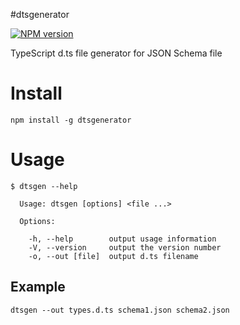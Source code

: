 #dtsgenerator

[![NPM version](https://badge.fury.io/js/dtsgenerator.svg)](http://badge.fury.io/js/dtsgenerator)

TypeScript d.ts file generator for JSON Schema file

# Install

    npm install -g dtsgenerator

# Usage

```
$ dtsgen --help

  Usage: dtsgen [options] <file ...>

  Options:

    -h, --help        output usage information
    -V, --version     output the version number
    -o, --out [file]  output d.ts filename

```

## Example

    dtsgen --out types.d.ts schema1.json schema2.json
